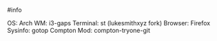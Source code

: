 #info

OS: Arch
WM: i3-gaps
Terminal: st (lukesmithxyz fork)
Browser: Firefox
Sysinfo: gotop
Compton Mod: compton-tryone-git
